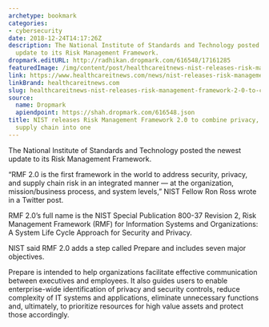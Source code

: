 ```yaml
---
archetype: bookmark
categories:
- cybersecurity
date: 2018-12-24T14:17:26Z
description: The National Institute of Standards and Technology posted the newest
  update to its Risk Management Framework.
dropmark.editURL: http://radhikan.dropmark.com/616548/17161285
featuredImage: /img/content/post/healthcareitnews-nist-releases-risk-management-framework-2-0-to-combine-privacy-security-and-supply-chain-into-one.png
link: https://www.healthcareitnews.com/news/nist-releases-risk-management-framework-20-combine-privacy-security-and-supply-chain-one
linkBrand: healthcareitnews.com
slug: healthcareitnews-nist-releases-risk-management-framework-2-0-to-combine-privacy-security-and-supply-chain-into-one
source:
  name: Dropmark
  apiendpoint: https://shah.dropmark.com/616548.json
title: NIST releases Risk Management Framework 2.0 to combine privacy, security and
  supply chain into one
---
```

The National Institute of Standards and Technology posted the newest update to its Risk Management Framework.

“RMF 2.0 is the first framework in the world to address security, privacy, and supply chain risk in an integrated manner — at the organization, mission/business process, and system levels,” NIST Fellow Ron Ross wrote in a Twitter post.

RMF 2.0’s full name is the NIST Special Publication 800-37 Revision 2, Risk Management Framework (RMF) for Information Systems and Organizations: A System Life Cycle Approach for Security and Privacy.

NIST said RMF 2.0 adds a step called Prepare and includes seven major objectives.

Prepare is intended to help organizations facilitate effective communication between executives and employees. It also guides users to enable enterprise-wide identification of privacy and security controls, reduce complexity of IT systems and applications, eliminate unnecessary functions and, ultimately, to prioritize resources for high value assets and protect those accordingly.

